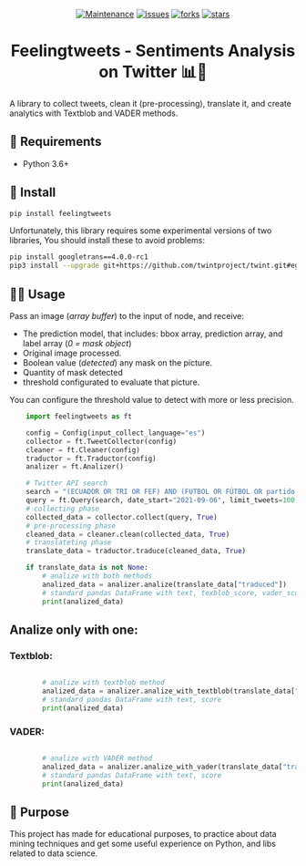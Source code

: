 <section align="center">

[![Maintenance](https://img.shields.io/badge/make%20with-love%20%E2%99%A5-red?style=for-the-badge)]() [![issues](https://img.shields.io/github/issues/dev-willcode/feelingtweets?style=for-the-badge)](https://github.com/dev-willcode/feelingtweets/issues) [![forks](https://img.shields.io/github/forks/dev-willcode/feelingtweets?style=for-the-badge)](https://github.com/dev-willcode/feelingtweets/network) [![stars](https://img.shields.io/github/stars/dev-willcode/feelingtweets?style=for-the-badge)](https://github.com/dev-willcode/feelingtweets/stargazers)

</section>
<h1 align="center">
  Feelingtweets - Sentiments Analysis on Twitter 📊📳
</h1>

A library to collect tweets, clean it (pre-processing), translate it, and create analytics with Textblob and VADER methods.

## 🚧 Requirements

- Python 3.6+

## 🔧 Install

```bash
pip install feelingtweets
```

Unfortunately, this library requires some experimental versions of two libraries, You should install these to avoid problems:

```bash
pip install googletrans==4.0.0-rc1
pip3 install --upgrade git+https://github.com/twintproject/twint.git#egg=twint
```

## 👷‍♀️ Usage

Pass an image (_array buffer_) to the input of node, and receive:

- The prediction model, that includes: bbox array, prediction array, and label array (_0 = mask object_)
- Original image processed.
- Boolean value (_detected_) any mask on the picture.
- Quantity of mask detected
- threshold configurated to evaluate that picture.

You can configure the threshold value to detect with more or less precision.

```py
    import feelingtweets as ft

    config = Config(input_collect_language="es")
    collector = ft.TweetCollector(config)
    cleaner = ft.Cleaner(config)
    traductor = ft.Traductor(config)
    analizer = ft.Analizer()

    # Twitter API search
    search = "(ECUADOR OR TRI OR FEF) AND (FUTBOL OR FÚTBOL OR partido OR selección OR seleccion OR copa OR mundial)"
    query = ft.Query(search, date_start="2021-09-06", limit_tweets=100)
    # collecting phase
    collected_data = collector.collect(query, True)
    # pre-processing phase
    cleaned_data = cleaner.clean(collected_data, True)
    # translateting phase
    translate_data = traductor.traduce(cleaned_data, True)

    if translate_data is not None:
        # analize with both methods
        analized_data = analizer.analize(translate_data["traduced"])
        # standard pandas DataFrame with text, texblob_score, vader_score
        print(analized_data)
```

## Analize only with one:

### Textblob:

```py

        # analize with textblob method
        analized_data = analizer.analize_with_textblob(translate_data["traduced"])
        # standard pandas DataFrame with text, score
        print(analized_data)
```

### VADER:

```py

        # analize with VADER method
        analized_data = analizer.analize_with_vader(translate_data["traduced"])
        # standard pandas DataFrame with text, score
        print(analized_data)
```

## 🎯 Purpose

This project has made for educational purposes, to practice about data mining techniques and get some useful experience on Python, and libs related to data science.

